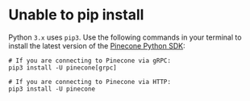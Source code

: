 # Unable to pip install

Python `3.x` uses `pip3`. Use the following commands in your terminal to install the latest version of the [Pinecone Python SDK](/reference/python-sdk):

```Shell Shell
# If you are connecting to Pinecone via gRPC:
pip3 install -U pinecone[grpc]
```

```Shell Shell
# If you are connecting to Pinecone via HTTP:
pip3 install -U pinecone
```
